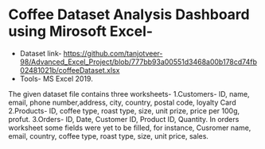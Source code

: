 # Coffee Dataset Analysis Dashboard using Mirosoft Excel-</br>
* Dataset link- https://github.com/tanjotveer-98/Advanced_Excel_Project/blob/777bb93a00551d3468a00b178cd74fb02481021b/coffeeDataset.xlsx
* Tools- MS Excel 2019.

<p>The given dataset file contains three worksheets-
  1.Customers- ID, name, email, phone number,address, city, country, postal code, loyalty Card
  2.Products- ID, coffee type, roast type, size, unit prize, price per 100g, profut.
  3.Orders- ID, Date, Customer ID, Product ID, Quantity.
In orders worksheet some fields were yet to be filled, for instance, Cusromer name, email, country, coffee type, roast type, size, unit price, sales.
</p>

